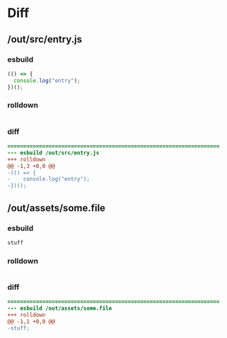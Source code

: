 # Diff
## /out/src/entry.js
### esbuild
```js
(() => {
  console.log("entry");
})();
```
### rolldown
```js

```
### diff
```diff
===================================================================
--- esbuild	/out/src/entry.js
+++ rolldown	
@@ -1,3 +0,0 @@
-(() => {
-    console.log("entry");
-})();

```
## /out/assets/some.file
### esbuild
```js
stuff
```
### rolldown
```js

```
### diff
```diff
===================================================================
--- esbuild	/out/assets/some.file
+++ rolldown	
@@ -1,1 +0,0 @@
-stuff;

```